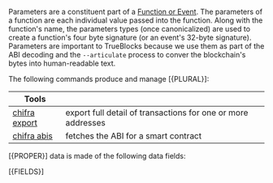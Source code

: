 <!-- markdownlint-disable MD033 MD036 MD041 -->
Parameters are a constituent part of a [Function or Event](/data-model/accounts/#function). The parameters of a function are each individual value passed into the function. Along with the function's name, the parameters types (once canonicalized) are used to create a function's four byte signature (or an event's 32-byte signature). Parameters are important to TrueBlocks because we use them as part of the ABI decoding and the `--articulate` process to conver the blockchain's bytes into human-readable text.

The following commands produce and manage [{PLURAL}]:

| Tools                                                 |                                                              |
| ----------------------------------------------------- | ------------------------------------------------------------ |
| [chifra export](/docs/chifra/accounts/#chifra-export) | export full detail of transactions for one or more addresses |
| [chifra abis](/docs/chifra/accounts/#chifra-abis)     | fetches the ABI for a smart contract                         |

[{PROPER}] data is made of the following data fields:

[{FIELDS}]

